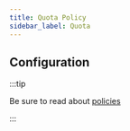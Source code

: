 ```yaml
---
title: Quota Policy
sidebar_label: Quota
---
```


<!-- Description goes here-->

<PolicyStatus policy="quota-inbound" />

## Configuration

:::tip

Be sure to read about [policies](/docs/policies)

:::

<PolicyConfig id="quota-inbound" />
